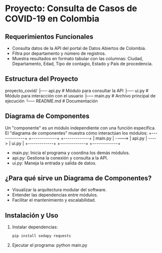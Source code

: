 # Proyecto: Consulta de Casos de COVID-19 en Colombia

## Requerimientos Funcionales
- Consulta datos de la API del portal de Datos Abiertos de Colombia.
- Filtra por departamento y número de registros.
- Muestra resultados en formato tabular con las columnas: Ciudad, Departamento, Edad, Tipo de contagio, Estado y País de procedencia.

## Estructura del Proyecto
proyecto_covid/
├── api.py # Módulo para consultar la API
├── ui.py # Módulo para interacción con el usuario
├── main.py # Archivo principal de ejecución
└── README.md # Documentación

## Diagrama de Componentes
Un "componente" es un módulo independiente con una función específica.  
El "diagrama de componentes" muestra cómo interactúan los módulos:
+-------------+ +-------------+ +-------------+
| main.py | ----> | api.py | ----> | ui.py |
+-------------+ +-------------+ +-------------+
- main.py: Inicia el programa y coordina los demás módulos.
- api.py: Gestiona la conexión y consulta a la API.
- ui.py: Maneja la entrada y salida de datos.

## ¿Para qué sirve un Diagrama de Componentes?
- Visualizar la arquitectura modular del software.
- Entender las dependencias entre módulos.
- Facilitar el mantenimiento y escalabilidad.

## Instalación y Uso
1. Instalar dependencias:
   ```bash
   pip install sodapy requests

2. Ejecutar el programa:
   python main.py
